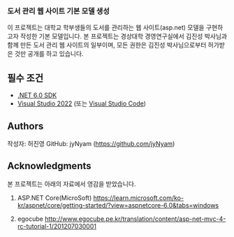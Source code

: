 ### 도서 관리 웹 사이트 기본 모델 생성
이 프로젝트는 대학교 학부생들의 도서를 관리하는 웹 사이트(asp.net) 모델을 구현하고자 작성한 기본 모델입니다.
본 프로젝트는 경상대학 경영연구실에서 김진성 박사님과 함께 만든 도서 관리 웹 사이트의 일부이며, 모든 권한은 김진성 박사님으로부터 허가받은 것만 공개를 하고 있습니다.


## 필수 조건
- [.NET 6.0 SDK](https://dotnet.microsoft.com/download/dotnet/6.0)
- [Visual Studio 2022](https://visualstudio.microsoft.com/ko/vs/) (또는 [Visual Studio Code](https://code.visualstudio.com/))


## Authors
작성자: 허진영
GitHub: jyNyam (https://github.com/jyNyam)


## Acknowledgments
본 프로젝트는 아래의 자료에서 영감을 받았습니다.
1. ASP.NET Core(MicroSoft)
https://learn.microsoft.com/ko-kr/aspnet/core/getting-started/?view=aspnetcore-6.0&tabs=windows

2. egocube
http://www.egocube.pe.kr/translation/content/asp-net-mvc-4-rc-tutorial-1/201207030001
